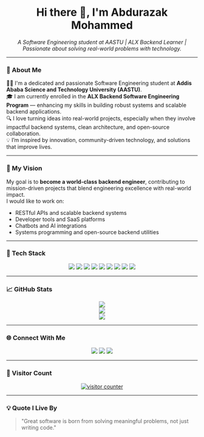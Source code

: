 <!-- Enhanced GitHub Profile README for Abdurazak -->

<h1 align="center">Hi there 👋, I'm Abdurazak Mohammed</h1>
<p align="center"><i>A Software Engineering student at AASTU | ALX Backend Learner | Passionate about solving real-world problems with technology.</i></p>

---

### 🚀 About Me

👨‍💻 I'm a dedicated and passionate Software Engineering student at **Addis Ababa Science and Technology University (AASTU)**.  
🎓 I am currently enrolled in the **ALX Backend Software Engineering Program** — enhancing my skills in building robust systems and scalable backend applications.  
🔍 I love turning ideas into real-world projects, especially when they involve impactful backend systems, clean architecture, and open-source collaboration.  
💡 I’m inspired by innovation, community-driven technology, and solutions that improve lives.

---

### 🎯 My Vision

My goal is to **become a world-class backend engineer**, contributing to mission-driven projects that blend engineering excellence with real-world impact.  
I would like to work on:
- RESTful APIs and scalable backend systems  
- Developer tools and SaaS platforms  
- Chatbots and AI integrations  
- Systems programming and open-source backend utilities

---

### 🧠 Tech Stack

<p align="center">
  <img src="https://img.shields.io/badge/c++-%2300599C.svg?style=for-the-badge&logo=c%2B%2B&logoColor=white"/>
  <img src="https://img.shields.io/badge/java-%23ED8B00.svg?style=for-the-badge&logo=openjdk&logoColor=white"/>
  <img src="https://img.shields.io/badge/javascript-%23323330.svg?style=for-the-badge&logo=javascript&logoColor=%23F7DF1E"/>
  <img src="https://img.shields.io/badge/html5-%23E34F26.svg?style=for-the-badge&logo=html5&logoColor=white"/>
  <img src="https://img.shields.io/badge/python-3670A0?style=for-the-badge&logo=python&logoColor=ffdd54"/>
  <img src="https://img.shields.io/badge/django-%23092E20.svg?style=for-the-badge&logo=django&logoColor=white"/>
  <img src="https://img.shields.io/badge/react-%2320232a.svg?style=for-the-badge&logo=react&logoColor=%2361DAFB"/>
  <img src="https://img.shields.io/badge/apache-%23D42029.svg?style=for-the-badge&logo=apache&logoColor=white"/>
  <img src="https://img.shields.io/badge/mysql-4479A1.svg?style=for-the-badge&logo=mysql&logoColor=white"/>
</p>

---

### 📈 GitHub Stats

<p align="center">
  <img src="https://github-readme-stats.vercel.app/api?username=abdurazakm&theme=dark&hide_border=false&include_all_commits=false&count_private=false"/>
  <br/>
  <img src="https://nirzak-streak-stats.vercel.app/?user=abdurazakm&theme=dark&hide_border=false"/>
  <br/>
  <img src="https://github-readme-stats.vercel.app/api/top-langs/?username=abdurazakm&theme=dark&hide_border=false&include_all_commits=false&count_private=false&layout=compact"/>
</p>

---

### 🌐 Connect With Me

<p align="center">
  <a href="https://facebook.com/abdurazak.mohammed.75054"><img src="https://img.shields.io/badge/Facebook-%231877F2.svg?logo=Facebook&logoColor=white"/></a>
  <a href="https://et.linkedin.com/in/abdurazak-ledamo-5ba626357"><img src="https://img.shields.io/badge/LinkedIn-%230077B5.svg?logo=linkedin&logoColor=white"/></a>
  <a href="https://x.com/Abdurazakmhm"><img src="https://img.shields.io/badge/X-black.svg?logo=X&logoColor=white"/></a>
</p>

---

### 📌 Visitor Count

<p align="center">
  <a href="https://visitcount.itsvg.in">
    <img src="https://visitcount.itsvg.in/api?id=abdurazakm&icon=0&color=0" alt="visitor counter"/>
  </a>
</p>

---

### 💡 Quote I Live By

> "Great software is born from solving meaningful problems, not just writing code."

<!-- Proudly built with heart and intention -->

